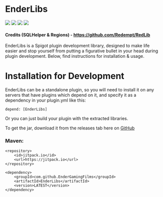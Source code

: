 # EnderLibs
[![](https://img.shields.io/badge/Subscribe-on%20Youtube-red.svg?logo=youtube)](https://youtube.com/endergamingfilms)
[![](https://jitpack.io/v/EnderGamingFilms/EnderLibs.svg)](https://jitpack.io/#EnderGamingFilms/EnderLibs)
![](https://img.shields.io/github/v/release/EnderGamingFilms/EnderLibs)
[![](https://img.shields.io/github/issues/EnderGamingFilms/EnderLibs)](https://github.com/EnderGamingFilms/EnderLibs/issues)

#### Credits (SQLHelper & Regions) - https://github.com/Redempt/RedLib

EnderLibs is a Spigot plugin development library, designed to make life easier and stop yourself from putting a figurative bullet in your head during plugin development. Below, find instructions for installation & usage.

# Installation for Development

EnderLibs can be a standalone plugin, so you will need to install it on any servers that have plugins which depend on it, and specify it as a dependency in your plugin.yml like this:

`depend: [EnderLibs]`

Or you can just build your plugin with the extracted libraries.

To get the jar, download it from the releases tab here on [GitHub](https://github.com/EnderGamingFilms/EnderLibs/releases)

### Maven:

```
<repository>
	<id>jitpack.io</id>
	<url>https://jitpack.io</url>
</repository>
```

```
<dependency>
	<groupId>com.github.EnderGamingFilms</groupId>
	<artifactId>EnderLibs</artifactId>
	<version>LATEST</version>
</dependency>
```
